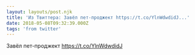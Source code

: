 ```yaml
---
layout: layouts/post.njk
title: 'Из Твиттера: Завёл пет-проджект https://t.co/YlnWdwdidJ...'
date: 2018-05-08T09:32:39.000Z
tags: 'from twitter'
---
```



Завёл пет-проджект https://t.co/YlnWdwdidJ
